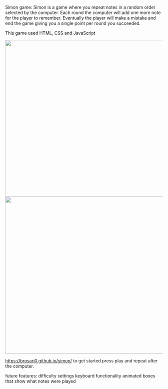Simon game: 
Simon is a game where you repeat notes in a random order selected by the computer. Each round the computer will add one more note for the player to remember. Eventually the player will make a mistake and end the game giving you a single point per round you succeeded. 

This game used HTML, CSS and JavaScript

<div id="header" align="center">
  <img src="https://i.imgur.com/kV4mhgk.png" width="800" height="500">
</div>

<div id="header" align="center">
  <img src="https://i.imgur.com/sE97Bqk.png" width="800" height="500">
</div>

https://brosari0.github.io/simon/ to get started press play and repeat after the computer.

future features: 
    difficulty settings
    keyboard functionality
    animated boxes that show what notes were played
